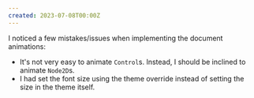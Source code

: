 ```yaml
---
created: 2023-07-08T00:00Z
---
```


I noticed a few mistakes/issues when implementing the document animations:
- It's not very easy to animate `Control`s. Instead, I should be inclined to animate `Node2D`s.
- I had set the font size using the theme override instead of setting the size in the theme itself.

